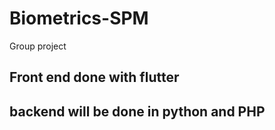 # Biometrics-SPM
Group project 

## Front end done with flutter
## backend will be done in python and PHP 
